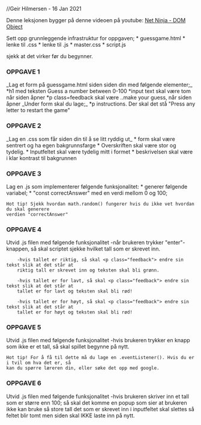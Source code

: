 //Geir Hilmersen - 16 Jan 2021

Denne leksjonen bygger på denne videoen på youtube:
<a href="https://www.youtube.com/watch?v=wKBu_dEaF9E&list=PL4cUxeGkcC9haFPT7J25Q9GRB_ZkFrQAc&index=6"> Net Ninja - DOM Object </a>

Sett opp grunnleggende infrastruktur for oppgaven;
    * guessgame.html
        * lenke til .css
        * lenke til .js
    * master.css
    * script.js

sjekk at det virker før du begynner.


<h3>OPPGAVE 1</h3>
    _Lag et form på guessgame.html siden siden din med følgende elementer;_
        *h1 med teksten Guess a number between 0-100
        *input text skal være tom når siden åpner
        *p class=feedback skal være ..make your guess, når siden åpner
    _Under form skal du lage;_
        *p instructions. Der skal det stå "Press any letter to restart the game"
    
<h3>OPPGAVE 2</h3>
    _Lag en .css som får siden din til å se litt ryddig ut_ 
        * form skal være sentrert og ha egen bakgrunnsfarge
        * Overskriften skal være stor og tydelig.
        * Inputfeltet skal være tydelig mitt i formet
        * beskrivelsen skal være i klar kontrast til bakgrunnen

<h3>OPPGAVE 3</h3>
    Lag en .js som implementerer følgende funksjonalitet:
        * generer følgende variabel;
            * "const correctAnswer" med en verdi mellom 0 og 100;

    Hot tip! Sjekk hvordan math.random() fungerer hvis du ikke vet hvordan du skal generere 
    verdien "correctAnswer"

<h3>OPPGAVE 4</h3>
    Utvid .js filen med følgende funksjonalitet
    -når brukeren trykker "enter"-knappen, så skal scriptet sjekke hvilket tall som er skrevet inn.

        -hvis tallet er riktig, så skal <p class="feedback"> endre sin tekst slik at det står at 
        riktig tall er skrevet inn og teksten skal bli grønn.

        -hvis tallet er for lavt, så skal <p class="feedback"> endre sin tekst slik at det står at 
        tallet er for lavt og teksten skal bli rød!

        -hvis tallet er for høyt, så skal <p class="feedback"> endre sin tekst slik at det står at 
        tallet er for høyt og teksten skal bli rød!

<h3>OPPGAVE 5</h3>
    Utvid .js filen med følgende funksjonalitet
        -hvis brukeren trykker en knapp som ikke er et tall, så skal spillet begynne på nytt.

    Hot tip! For å få til dette må du lage en .eventListener(). Hvis du er i tvil om hva det er, så
    kan du spørre læreren din, eller søke det opp med google.

<h3>OPPGAVE 6</h3>
    Utvid .js filen med følgende funksjonalitet
        -hvis brukeren skriver inn et tall som er større enn 100;
            så skal det komme en popup som sier at brukeren ikke kan bruke så store tall
            det som er skrevet inn i inputfeltet skal slettes så feltet blir tomt
            men siden skal IKKE laste inn på nytt.
